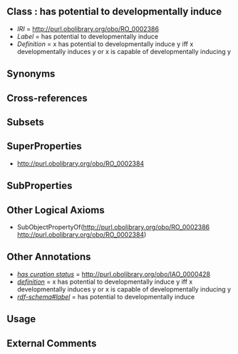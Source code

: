 
## Class : has potential to developmentally induce

 * *IRI* = http://purl.obolibrary.org/obo/RO_0002386
 * *Label* = has potential to developmentally induce
 * *Definition* = x has potential to developmentally induce y iff x developmentally induces y or x is capable of developmentally inducing y

## Synonyms


## Cross-references


## Subsets


## SuperProperties

 * <http://purl.obolibrary.org/obo/RO_0002384>

## SubProperties


## Other Logical Axioms

 * SubObjectPropertyOf(<http://purl.obolibrary.org/obo/RO_0002386> <http://purl.obolibrary.org/obo/RO_0002384>)

## Other Annotations

 * *[has curation status](../../IAO/14/IAO_0000114.md)* = http://purl.obolibrary.org/obo/IAO_0000428
 * *[definition](../../IAO/15/IAO_0000115.md)* = x has potential to developmentally induce y iff x developmentally induces y or x is capable of developmentally inducing y
 * *[rdf-schema#label](../../el/rdf-schema#label.md)* = has potential to developmentally induce

## Usage


## External Comments

